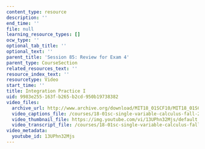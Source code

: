 ```yaml
---
content_type: resource
description: ''
end_time: ''
file: null
learning_resource_types: []
ocw_type: ''
optional_tab_title: ''
optional_text: ''
parent_title: 'Session 85: Review for Exam 4'
parent_type: CourseSection
related_resources_text: ''
resource_index_text: ''
resourcetype: Video
start_time: ''
title: Integration Practice I
uid: 9983e255-163f-b265-b2cd-950b19738382
video_files:
  archive_url: http://www.archive.org/download/MIT18_01SCF10/MIT18_01SCF10Rec_63_300k.mp4
  video_captions_file: /courses/18-01sc-single-variable-calculus-fall-2010/fd10d2b356bd582783bc45f7b620026f_13UPhn32Mjs.vtt
  video_thumbnail_file: https://img.youtube.com/vi/13UPhn32Mjs/default.jpg
  video_transcript_file: /courses/18-01sc-single-variable-calculus-fall-2010/fbafa31b338486321079d73375390964_13UPhn32Mjs.pdf
video_metadata:
  youtube_id: 13UPhn32Mjs
---
```

